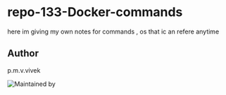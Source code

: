 # repo-133-Docker-commands
here im giving my own notes for commands , os that ic an refere anytime 



## Author

p.m.v.vivek

![Maintained by](https://img.shields.io/badge/maintained%20by-Vivek😊.%20Here-blue)

